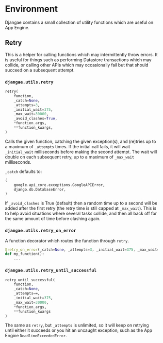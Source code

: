 # Environment

Djangae contains a small collection of utility functions which are useful on App Engine.

## Retry

This is a helper for calling functions which may intermittently throw errors.
It is useful for things such as performing Datastore transactions which may collide, or calling other APIs which may occasionally fail but that should succeed on a subsequent attempt.

### `djangae.utils.retry`

```python
retry(
	function,
	_catch=None,
	_attempts=3,
	_initial_wait=375,
	_max_wait=30000,
	_avoid_clashes=True,
	*function_args,
	**function_kwargs,
)
```

Calls the given function, catching the given exception(s), and (re)tries up to a maximum of `_attempts` times.
If the initial call fails, it will wait `_initial_wait` milliseconds before making the second attempt.
The wait will double on each subsequent retry, up to a maximum of `_max_wait` milliseconds.

`_catch` defaults to:

```python
(
    google.api_core.exceptions.GoogleAPIError,
	django.db.DatabaseError,
)
```

If `_avoid_clashes` is True (default) then a random time up to a second will be added after the first
retry (the retry time is still capped at `_max_wait`). This is to help avoid situations where several
tasks collide, and then all back off for the same amount of time before clashing again.

### `djangae.utils.retry_on_error`

A function decorator which routes the function through `retry`.

```python
@retry_on_error(_catch=None, _attempts=3, _initial_wait=375, _max_wait=30000)
def my_function():
    ...
```

### `djangae.utils.retry_until_successful`

```python
retry_until_successful(
	function,
	_catch=None,
	_attempts=∞,
	_initial_wait=375,
	_max_wait=30000,
	*function_args,
	**function_kwargs
)
```

The same as `retry`, but `_attempts` is unlimited, so it will keep on retrying until either it succeeds or you hit an uncaught exception, such as the App Engine `DeadlineExceededError`.
